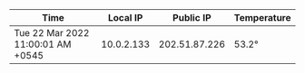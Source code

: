 | Time     | Local IP | Public IP | Temperature |
| ----------- | ----------- | ----------- | ----------- |
| Tue 22 Mar 2022 11:00:01 AM +0545      | 10.0.2.133     | 202.51.87.226  | 53.2° |
